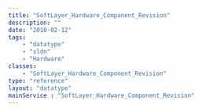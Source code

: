 ```yaml
---
title: "SoftLayer_Hardware_Component_Revision"
description: ""
date: "2018-02-12"
tags:
    - "datatype"
    - "sldn"
    - "Hardware"
classes:
    - "SoftLayer_Hardware_Component_Revision"
type: "reference"
layout: "datatype"
mainService : "SoftLayer_Hardware_Component_Revision"
---
```

